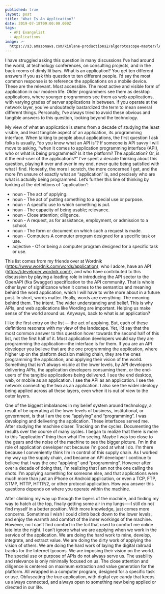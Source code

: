```yaml
---
published: true
layout: post
title: 'What Is An Application?'
date: 2019-07-18T09:00:00.000Z
tags:
  - API Evangelist
  - Applications
image: >-
  https://s3.amazonaws.com/kinlane-productions2/algorotoscope-master/lost-angeles-downtown-freeway-los-angeles-downtow-freeway-copper-circuit-2.jpg
---
```


I have struggled asking this question in many discussions I’ve had around the world, at technology conferences, on consulting projects, and in the back rooms of dimly lit bars. What is an application? You get ten different answers if you ask this question to ten different people. I’d say the most common response is to reference the applications on a mobile device. These are the relevant. Most accessible. The most active and visible form of application in our modern life. Older programmers see them as desktop applications, where younger programmers see them as web applications, with varying grades of server applications in between. If you operate at the network layer, you’ve undoubtedly bastardized the term to mean several different things. Personally, I’ve always tried to avoid these obvious and tangible answers to this question, looking beyond the technology.

My view of what an application is stems from a decade of studying the least visible, and least tangible aspect of an application, its programming interface. When talking to people about applications, the first question I ask folks is usually, “do you know what an API is”? If someone is API savvy I will move to asking, “when it comes to application programming interface (API), who or what is being programmed? Is it the platform? The application? Or, is it the end-user of the applications?” I’ve spent a decade thinking about this question, playing it over and over in my end, never quite being satisfied with what I find. Honestly, the more I scratch, the more concerned I get, and the more I’m unsure of exactly what an “application” is, and precisely who are what is actually being programmed. Let’s further this line of thinking by looking at the definitions of “application”:

- noun - The act of applying.
- noun - The act of putting something to a special use or purpose.
- noun - A specific use to which something is put.
- noun - The capacity of being usable; relevance.
- noun - Close attention; diligence.
- noun - A request, as for assistance, employment, or admission to a school.
- noun - The form or document on which such a request is made.
- noun - Computers A computer program designed for a specific task or use.
- adjective - Of or being a computer program designed for a specific task or use.

This list comes from my friends over at Wordnik (https://www.wordnik.com/words/application), who I adore, have an API (https://developer.wordnik.com/), and who have contributed to this discussion by playing a leading role in introducing the API sector to the OpenAPI (fka Swagger) specification to the API community. That is whole other layer of significance when it comes to the semantics and meaning behind the word application, which I will have to write more about in a future post. In short, words matter. Really, words are everything. The meaning behind them. The intent. The wider understanding and belief. This is why APIs, and web applications like Wording are important. Helping us make sense of the world around us. Anyways, back to what is an application?

I like the first entry on the list — the act of applying. But, each of these definitions resonate with my view of the landscape. Yet, I’d say that the most common answer to this question hover towards the second half of this list, not the first half of it. Most application developers would say they are programming the application—the interface is for them. If you are an API developer you believe that are the one programming the application, where higher up on the platform decision making chain, they are the ones programming the application, and applying their vision of the world. Something that isn’t always visible at the lower levels, by API developers delivering APIs, the application developers consuming them, or the end-users of the tangible applications being delivered. I see the end desktop, web, or mobile as an application. I see the API as an application. I see the network connecting the two as an application. I also see the wider ideology being applied across all these layers, even when it is out of view to the outer layers.

One of the biggest imbalances in my belief system around technology, a result of be operating at the lower levels of business, institutional, or government, is that I am the one “applying” and “programming”. I was developing and delivering the application. These interfaces served me. After studying the machine closer. Tracking on the cycles. Documenting the results over the course of many cycles. I began to realize that there is more to this “application” thing than what I”m seeing. Maybe I was too close to the gears and the noise of the machine to see the bigger picture. I’m in the role of application developer not because I’m good at what I do. I’m there because I conveniently think I’m in control of this supply chain. As I worked my way up the supply chain, and became an API developer I continue to believe that I was the one “applying” and “programming”. However after over a decade of doing that, I’m realizing that I am not the one calling the shots. I’m applying something for someone else, and that applications were much more than just an iPhone or Android application, or even a TCP, FTP, STMP, HTTP, HTTP/2, or other protocol application. How you answer this questions depends on where you operate within the machine.

After climbing my way up through the layers of the machine, and finding my way to hatch at the top, finally getting some air in my lungs—-I still do not find myself in a better position. With more knowledge, just comes more concerns. Sometimes I wish I could climb back down to the lower levels, and enjoy the warmth and comfort of the inner workings of the machine. However, no I can’t find comfort in the toil that used to comfort me online late into the night. I can’t ignore what we are applying when we work in the service of the application. We are doing the hard work to mine, develop, integrate, and extract value. We are doing the dirty work of applying the vision of others. We are doing the hard work of laying the digital railroad tracks for the Internet tycoons. We are imposing their vision on the world. The special use or purpose of APIs do not always serve us. The usability and relevance is only minimally focused on us. The close attention and diligence is centered on maximum extraction and value generation for the platform. All wrapped in a computer program, designed for a specific task or use. Obfuscating the true application, with digital eye candy that keeps us always connected, and always open to something new being applied or directed in our life.
